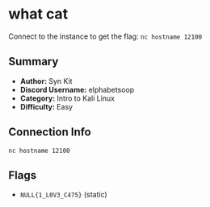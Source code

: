 # what cat
Connect to the instance to get the flag: `nc hostname 12100`

## Summary
- **Author:** Syn Kit
- **Discord Username:** elphabetsoop 
- **Category:** Intro to Kali Linux
- **Difficulty:** Easy
  
## Connection Info
`nc hostname 12100`

## Flags
- `NULL{1_L0V3_C475}` (static)
